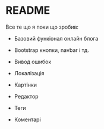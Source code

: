 # README

Все те що я поки що зробив:

* Базовий функіонал онлайн блога

* Bootstrap кнопки, navbar і тд.

* Вивод ошибок

* Локалізація

* Картінки

* Редактор

* Теги

* Коментарі
